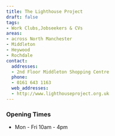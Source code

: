 ```yaml
---
title: The Lighthouse Project
draft: false
tags:
- Work Clubs,Jobseekers & CVs
areas:
- across North Manchester
- Middleton
- Heywood
- Rochdale
contact:
  addresses:
  - 2nd Floor Middleton Shopping Centre
  phone:
  - 0161 643 1163
  web_addresses:
  - http://www.lighthouseproject.org.uk
---
```


### Opening Times
* Mon - Fri 10am - 4pm

